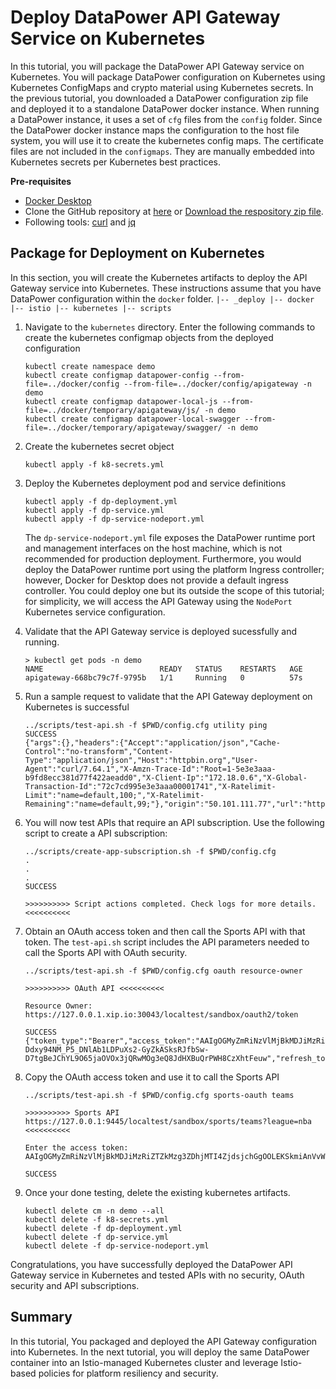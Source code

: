 # Deploy DataPower API Gateway Service on Kubernetes

In this tutorial, you will package the DataPower API Gateway service on Kubernetes. You will package DataPower configuration on Kubernetes using Kubernetes ConfigMaps and crypto material using Kubernetes secrets. In the previous tutorial, you downloaded a DataPower configuration zip file and deployed it to a standalone DataPower docker instance. When running a DataPower instance, it uses a set of `cfg` files from the `config` folder. Since the DataPower docker instance maps the configuration to the host file system, you will use it to create the kubernetes config maps. The certificate files are not included in the `configmaps`. They are manually embedded into Kubernetes secrets per Kubernetes best practices.

**Pre-requisites**

* [Docker Desktop](https://www.docker.com/products/docker-desktop)
* Clone the GitHub repository at [here](https://github.com/ozairs/datapower-container.git) or [Download the respository zip file](https://github.com/ozairs/datapower-container/archive/master.zip). 
* Following tools: [curl](https://curl.haxx.se) and [jq](https://stedolan.github.io/jq/)

## Package for Deployment on Kubernetes

In this section, you will create the Kubernetes artifacts to deploy the API Gateway service into Kubernetes. These instructions assume that you have DataPower configuration within the `docker` folder.
        ```
    |-- _deploy
    |-- docker
    |-- istio
    |-- kubernetes
    |-- scripts
    ```

1. Navigate to the `kubernetes` directory. Enter the following commands to create the kubernetes configmap objects from the deployed configuration
    ```
    kubectl create namespace demo
    kubectl create configmap datapower-config --from-file=../docker/config --from-file=../docker/config/apigateway -n demo
    kubectl create configmap datapower-local-js --from-file=../docker/temporary/apigateway/js/ -n demo
    kubectl create configmap datapower-local-swagger --from-file=../docker/temporary/apigateway/swagger/ -n demo
    ```
6. Create the kubernetes secret object
    ```
    kubectl apply -f k8-secrets.yml
    ```
7. Deploy the Kubernetes deployment pod and service definitions
    ```
    kubectl apply -f dp-deployment.yml
    kubectl apply -f dp-service.yml
    kubectl apply -f dp-service-nodeport.yml
    ```

    The `dp-service-nodeport.yml` file exposes the DataPower runtime port and management interfaces on the host machine, which is not recommended for production deployment. Furthermore, you would deploy the DataPower runtime port using the platform Ingress controller; however, Docker for Desktop does not provide a default ingress controller. You could deploy one but its outside the scope of this tutorial; for simplicity, we will access the API Gateway using the `NodePort` Kubernetes service configuration.

8. Validate that the API Gateway service is deployed sucessfully and running.
    ```
    > kubectl get pods -n demo
    NAME                          READY   STATUS    RESTARTS   AGE
    apigateway-668bc79c7f-9795b   1/1     Running   0          57s
    ```

10. Run a sample request to validate that the API Gateway deployment on Kubernetes is successful
    ```
    ../scripts/test-api.sh -f $PWD/config.cfg utility ping
    SUCCESS
    {"args":{},"headers":{"Accept":"application/json","Cache-Control":"no-transform","Content-Type":"application/json","Host":"httpbin.org","User-Agent":"curl/7.64.1","X-Amzn-Trace-Id":"Root=1-5e3e3aaa-b9fd8ecc381d77f422aeadd0","X-Client-Ip":"172.18.0.6","X-Global-Transaction-Id":"72c7cd995e3e3aaa00001741","X-Ratelimit-Limit":"name=default,100;","X-Ratelimit-Remaining":"name=default,99;"},"origin":"50.101.111.77","url":"https://httpbin.org/get"}
    ```

11. You will now test APIs that require an API subscription. Use the following script to create a API subscription:
    ```
    ../scripts/create-app-subscription.sh -f $PWD/config.cfg
    .
    .
    .
    SUCCESS

    >>>>>>>>>> Script actions completed. Check logs for more details. <<<<<<<<<< 
    ```

12. Obtain an OAuth access token and then call the Sports API with that token. The `test-api.sh` script includes the API parameters needed to call the Sports API with OAuth security.
    ```
    ../scripts/test-api.sh -f $PWD/config.cfg oauth resource-owner
    
    >>>>>>>>>> OAuth API <<<<<<<<<< 

    Resource Owner: https://127.0.0.1.xip.io:30043/localtest/sandbox/oauth2/token

    SUCCESS
    {"token_type":"Bearer","access_token":"AAIgOGMyZmRiNzVlMjBkMDJiMzRiZTZkMzg3ZDhjMTI4ZjdFEKJ2aIyRF7LzQoJKiUcKW94Tj7AAbvKcq8AorBictIvAvAQKLmXW6rEqfFbcN71p63shXOlM4Nm8Kzox0tVi","scope":"sports","expires_in":3600,"consented_on":1582232174,"refresh_token":"AALI3xrJeeCWYi-Ddxy94NM_P5_DNlAb1LDPuXs2-GyZkASksRJfbSw-D7tgBeJChYL9O65jaOVOx3jQRwMOg3eQ8JdHXBuQrPWH8CzXhtFeuw","refresh_token_expires_in":2682000}
    ```

13. Copy the OAuth access token and use it to call the Sports API
    ```
    ../scripts/test-api.sh -f $PWD/config.cfg sports-oauth teams

    >>>>>>>>>> Sports API https://127.0.0.1:9445/localtest/sandbox/sports/teams?league=nba <<<<<<<<<< 

    Enter the access token: AAIgOGMyZmRiNzVlMjBkMDJiMzRiZTZkMzg3ZDhjMTI4ZjdsjchGgOOLEKSkmiAnVvWyqg4kITPPzk55xMp4POlXxn_3JWxFnieayjO4Sw0Phch8Pe7Q2vjZtD1x9me9G9FAETOepZ67mX_9AfG2UPDiCUe65LbIj27WGTNL6C6B_go

    SUCCESS
    ```

14. Once your done testing, delete the existing kubernetes artifacts.
    ```
    kubectl delete cm -n demo --all
    kubectl delete -f k8-secrets.yml
    kubectl delete -f dp-deployment.yml
    kubectl delete -f dp-service.yml
    kubectl delete -f dp-service-nodeport.yml
    ```

Congratulations, you have successfully deployed the DataPower API Gateway service in Kubernetes and tested APIs with no security, OAuth security and API subscriptions.

## Summary

In this tutorial, You packaged and deployed the API Gateway configuration into Kubernetes. In the next tutorial, you will deploy the same DataPower container into an Istio-managed Kubernetes cluster and leverage Istio-based policies for platform resiliency and security.